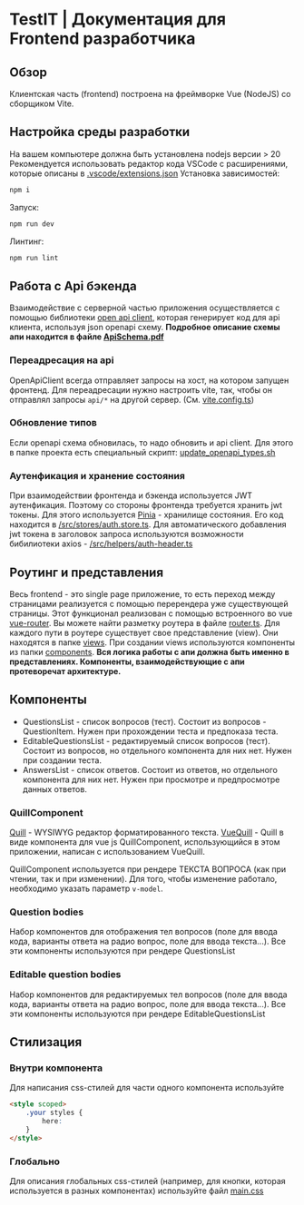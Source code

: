 # TestIT | Документация для Frontend разработчика

## Обзор
Клиентская часть (frontend) построена на фреймворке Vue (NodeJS) со сборщиком Vite.

## Настройка среды разработки
На вашем компьютере должна быть установлена nodejs версии > 20
Рекомендуется использовать редактор кода VSCode с расширениями, которые описаны в [.vscode/extensions.json](/.vscode/extensions.json)
Установка зависимостей:
```bash
npm i
```
Запуск:
```bash
npm run dev
```
Линтинг:
```bash
npm run lint
```

## Работа с Api бэкенда
Взаимодействие с серверной частью приложения осуществляется с помощью библиотеки [open api client](https://www.npmjs.com/package/openapi-client-axios), которая генерирует код для api клиента, используя json openapi схему.
**Подробное описание схемы апи находится в файле [ApiSchema.pdf](./ApiSchema.pdf)**
### Переадресация на api
OpenApiClient всегда отправляет запросы на хост, на котором запущен фронтенд. Для переадресации нужно настроить vite, так, чтобы он отправлял запросы `api/*` на другой сервер. (См. [vite.config.ts](/vite.config.ts))

### Обновление типов
Если openapi схема обновилась, то надо обновить и api client. Для этого в папке проекта есть специальный скрипт: [update_openapi_types.sh](/update_openapi_types.sh)

### Аутенфикация и хранение состояния
При взаимодействии фронтенда и бэкенда используется JWT аутенфикация. Поэтому со стороны фронтенда требуется хранить jwt токены. Для этого используется [Pinia](https://pinia.vuejs.org/) - хранилище состояния. Его код находится в [/src/stores/auth.store.ts](/src/stores/auth.store.ts). Для автоматического добавления jwt токена в заголовок запроса используются возможности бибилиотеки axios - [/src/helpers/auth-header.ts](/src/helpers/auth-header.ts)

## Роутинг и представления
Весь frontend - это single page приложение, то есть переход между страницами реализуется с помощью перерендера уже существующей страницы. Этот функционал реализован с помощью встроенного во vue [vue-router](https://router.vuejs.org/). 
Вы можете найти разметку роутера в файле [router.ts](/src/helpers/router.ts).
Для каждого пути в роутере существует свое представление (view). Они находятся в папке [views](/src/views). При создании views используются компоненты из папки [components](/src/components/).
**Вся логика работы с апи должна быть именно в представлениях. Компоненты, взаимодействующие с апи протеворечат архитектуре.**

## Компоненты
- QuestionsList - список вопросов (тест). Состоит из вопросов - QuestionItem. Нужен при прохождении теста и предпоказа теста.
- EditableQuestionsList - редактируемый список вопросов (тест). Состоит из вопросов, но отдельного компонента для них нет. Нужен при создании теста.
- AnswersList - список ответов. Состоит из ответов, но отдельного компонента для них нет. Нужен при просмотре и предпросмотре данных ответов.

### QuillComponent
[Quill](https://quilljs.com/) - WYSIWYG редактор форматированного текста.
[VueQuill](https://vueup.github.io/vue-quill/) - Quill в виде компонента для vue js
QuillComponent, использующийся в этом приложении, написан с использованием VueQuill.

QuillComponent используется при рендере ТЕКСТА ВОПРОСА (как при чтении, так и при изменении).
Для того, чтобы изменение работало, необходимо указать параметр `v-model`. 

### Question bodies
Набор компонентов для отображения тел вопросов (поле для ввода кода, варианты ответа на радио вопрос, поле для ввода текста...). Все эти компоненты используются при рендере QuestionsList

### Editable question bodies
Набор компонентов для  редактируемых тел вопросов (поле для ввода кода, варианты ответа на радио вопрос, поле для ввода текста...). Все эти компоненты используются при рендере EditableQuestionsList

## Стилизация
### Внутри компонента
Для написания css-стилей для части одного компонента используйте
```html
<style scoped>
    .your styles {
        here:
    }
</style>
```

### Глобально
Для описания глобальных css-стилей (например, для кнопки, которая используется в разных компонентах) используйте файл [main.css](./src/assets/main.css)
